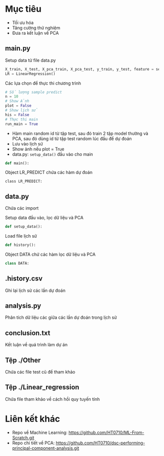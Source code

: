 # Mục tiêu
- Tối ưu hóa
- Tăng cường thử nghiệm
- Đưa ra kết luận về PCA

## main.py
Setup data từ file data.py

```python
X_train, X_test, X_pca_train, X_pca_test, y_train, y_test, feature = setup_data()
LR = LinearRegression()
```

Các lựa chọn để thực thi chương trình

```python
# Số lượng sample predict
n = 10
# Show Ảnh
plot = False
# Show lịch sử
his = False
# Thực thi main
run_main = True
```

- Hàm main random id từ tập test, sau đó train 2 tập model thường và PCA, sau đó dùng id từ tập test random lúc đầu để dự đoán
- Lưu vào lịch sử
- Show ảnh nếu plot = True
- data.py: `setup_data()` đầu vào cho main

```python
def main():
```

Object LR_PREDICT chứa các hàm dự đoán

```pyhon
class LR_PREDICT:
```

## data.py
Chứa các import

Setup data đầu vào, lọc dữ liệu và PCA

```python
def setup_data():
```

Load file lịch sử

```python
def history():
```

Object DATA chứ các hàm lọc dữ liệu và PCA

```python
class DATA:
```

## .history.csv
Ghi lại lịch sử các lần dự đoán

## analysis.py
Phân tích dữ liệu các giữa các lần dự đoán trong lịch sử

## conclusion.txt
Kết luận về quá trình làm dự án

## Tệp ./Other
Chứa các file test cũ để tham khảo

## Tệp ./Linear_regression
Chứa file tham khảo về cách hồi quy tuyến tính

# Liên kết khác
- Repo về Machine Learning: 
https://github.com/HT0710/ML-From-Scratch.git
- Repo chi tiết về PCA: 
https://github.com/HT0710/dsc-performing-principal-component-analysis.git
